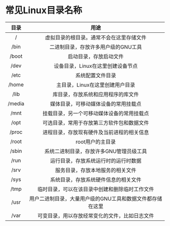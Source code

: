 # 常见Linux目录名称
|   目录   |               用途               |
|:------:|:------------------------------:|
|   /    |      虚拟目录的根目录。通常不会在这里存储文件      |
|  /bin  |      二进制目录，存放许多用户级的GNU工具       |
| /boot  |          启动目录，存放启动文件           |
|  /dev  |      设备目录，Linux在这里创建设备节点       |
|  /etc  |            系统配置文件目录            |
| /home  |       主目录，Linux在这里创建用户目录       |
|  /lib  |       库目录，存放系统和应用程序的库文件        |
| /media |       媒体目录，可移动媒体设备的常用挂载点       |
|  /mnt  |     挂载目录，另一个可移动媒体设备的常用挂载点      |
|  /opt  |     可选目录，常用于存放第三方软件包和数据文件      |
| /proc  |     进程目录，存放现有硬件及当前进程的相关信息      |
| /root  |           root用户的主目录           |
| /sbin  |     系统二进制目录，存放许多GNU管理员级工具      |
|  /run  |       运行目录，存放系统运行时的运行时数据       |
|  /srv  |        服务目录，存放本地服务的相关文件        |
|  /sys  |       系统目录，存放系统硬件信息的相关文件       |
|  /tmp  |    临时目录，可以在该目录中创建和删除临时工作文件     |
|  /usr  | 用户二进制目录，大量用户级的GNU工具和数据文件都存储在这里 |
|  /var  |    可变目录，用以存放经常变化的文件，比如日志文件     |


